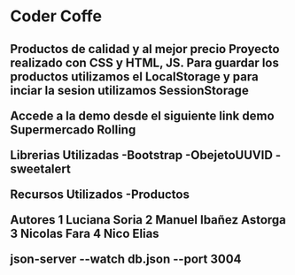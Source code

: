 <h1>Coder Coffe <h2/>

Productos de calidad y al mejor precio
Proyecto realizado con CSS y HTML, JS. Para guardar los productos utilizamos el LocalStorage y para inciar la sesion utilizamos SessionStorage

Accede a la demo desde el siguiente link demo
Supermercado Rolling

Librerias Utilizadas
-Bootstrap -ObejetoUUVID
-sweetalert

Recursos Utilizados
-Productos

Autores
1 Luciana Soria 2 Manuel Ibañez Astorga 3 Nicolas Fara 4 Nico Elias







json-server --watch db.json --port 3004